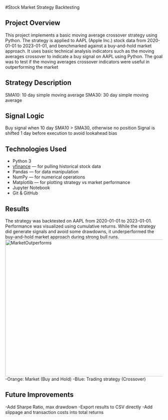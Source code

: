 #Stock Market Strategy Backtesting

## Project Overview
This project implements a basic moving average crossover strategy using Python. The strategy is applied to AAPL (Apple Inc.) stock data from 2020-01-01 to 2023-01-01, and benchmarked against a buy-and-hold market approach.
It uses basic technical analysis indicators such as the moving averages crossover to indicate a buy signal on AAPL using Python. The goal was to test if the moving averages crossover indicators were useful in outperforming the market

## Strategy Description
SMA10: 10 day simple moving average
SMA30: 30 day simple moving average

## Signal Logic
Buy signal when 10 day SMA10 > SMA30, otherwise no position
Signal is shifted 1 day before execution to avoid lookahead bias

## Technologies Used
- Python 3
- [yfinance](https://pypi.org/project/yfinance/) — for pulling historical stock data
- Pandas — for data manipulation
- NumPy — for numerical operations
- Matplotlib — for plotting strategy vs market performance
- Jupyter Notebook
- Git & GitHub

## Results
The strategy was backtested on AAPL from 2020-01-01 to 2023-01-01.
Performance was visualized using cumulative returns. While the strategy did generate signals and avoid some drawdowns, it underperformed the buy-and-hold market approach during strong bull runs.
<img width="556" height="437" alt="MarketOutperforms" src="https://github.com/user-attachments/assets/77eaf836-2525-4ed6-82b2-f6099f927518" />
-Orange: Market (Buy and Hold)
-Blue: Trading strategy (Crossover)

## Future Improvements
-Add Sharpe Ratio, max drawdown
-Export results to CSV directly
-Add slippage and transaction costs into total returns
